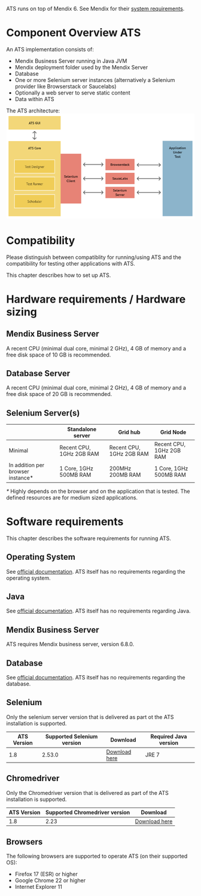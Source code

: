 ATS runs on top of Mendix 6. See Mendix for their [system requirements](https://docs.mendix.com/refguide6/System+Requirements).

# Component Overview ATS
An ATS implementation consists of:
*  Mendix Business Server running in Java JVM
*  Mendix deployment folder used by the Mendix Server
*  Database
*  One or more Selenium server instances (alternatively a Selenium provider
   like Browserstack or Saucelabs)
*  Optionally a web server to serve static content
*  Data within ATS

The ATS architecture:
![ATS architecture](ATS_architecture.png "ATS architecture")

# Compatibility
Please distinguish between compatiblity for running/using ATS and the
compatibility for testing other applications with ATS.

This chapter describes how to set up ATS.

# Hardware requirements / Hardware sizing
## Mendix Business Server
A recent CPU (minimal dual core, minimal 2 GHz), 4 GB of memory and a
free disk space of 10 GB is recommended.

## Database Server
A recent CPU (minimal dual core, minimal 2 GHz), 4 GB of memory and a
free disk space of 20 GB is recommended.

## Selenium Server(s)

|   | Standalone server | Grid hub | Grid Node |
|---|---|---|---|
| Minimal | Recent CPU, 1GHz 2GB RAM | Recent CPU, 1GHz 2GB RAM | Recent CPU, 1GHz 2GB RAM |
| In addition per browser instance* | 1 Core, 1GHz 500MB RAM | 200MHz 200MB RAM | 1 Core, 1GHz 500MB RAM |

_*_ Highly depends on the browser and on the application that is tested. The defined resources are for medium sized applications.

# Software requirements
This chapter describes the software requirements for running ATS.

## Operating System
See [official documentation](https://docs.mendix.com/refguide6/System+Requirements#operating-system). ATS itself has no requirements regarding the operating system.

## Java
See [official documentation](https://docs.mendix.com/refguide6/System+Requirements#java). ATS itself has no requirements regarding Java.

## Mendix Business Server
ATS requires Mendix business server, version 6.8.0.

## Database
See [official documentation](https://docs.mendix.com/refguide6/System+Requirements#database-server). ATS itself has no requirements regarding the database.

## Selenium
Only the selenium server version that is delivered as part ot the ATS installation is supported.

| ATS Version | Supported Selenium version | Download | Required Java version |
|---|---|---|---|
| 1.8 | 2.53.0 | [Download here](http://selenium-release.storage.googleapis.com/2.53/selenium-server-standalone-2.53.0.jar) | JRE 7 |

## Chromedriver
Only the Chromedriver version that is delivered as part of the ATS installation is supported.

| ATS Version | Supported Chromedriver version | Download |
|-------------|--------------------------------|----------|
| 1.8 | 2.23 | [Download here](http://chromedriver.storage.googleapis.com/index.html?path=2.23/) |

## Browsers
The following browsers are supported to operate ATS (on their supported OS):
* Firefox 17 (ESR) or higher
* Google Chrome 22 or higher
* Internet Explorer 11

